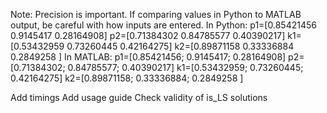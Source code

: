 Note: Precision is important.  If comparing values in Python to MATLAB output, be careful with how inputs are entered.
In Python:
   p1=[0.85421456 0.9145417  0.28164908]
   p2=[0.71384302 0.84785577 0.40390217]
   k1=[0.53432959 0.73260445 0.42164275]
   k2=[0.89871158 0.33336884 0.2849258 ]
In MATLAB:
   p1=[0.85421456; 0.9145417;  0.28164908]
   p2=[0.71384302; 0.84785577; 0.40390217]
   k1=[0.53432959; 0.73260445; 0.42164275]
   k2=[0.89871158; 0.33336884; 0.2849258 ]

Add timings
Add usage guide
Check validity of is_LS solutions